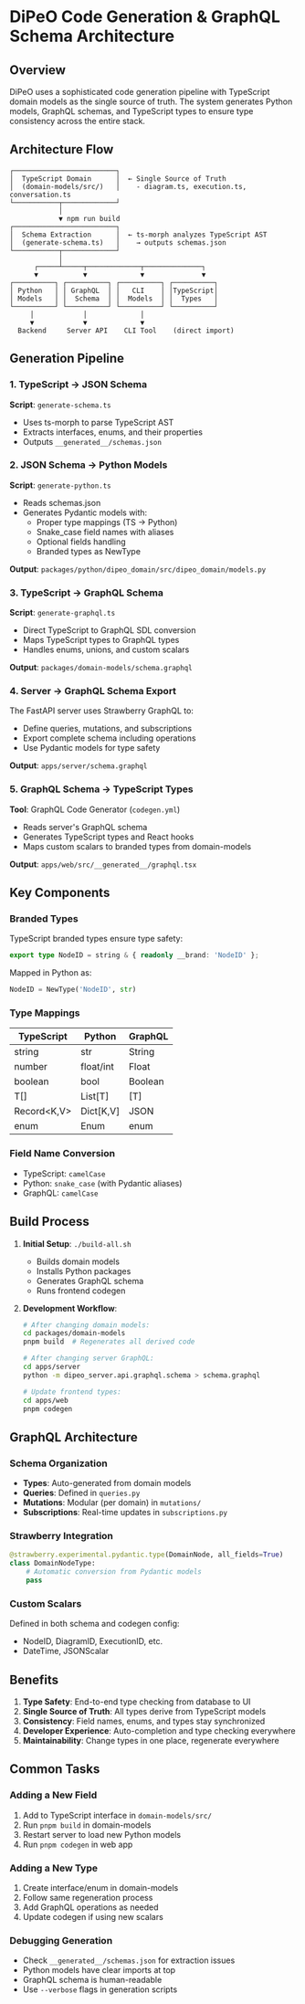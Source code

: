 # DiPeO Code Generation & GraphQL Schema Architecture

## Overview

DiPeO uses a sophisticated code generation pipeline with TypeScript domain models as the single source of truth. The system generates Python models, GraphQL schemas, and TypeScript types to ensure type consistency across the entire stack.

## Architecture Flow

```
┌─────────────────────────┐
│  TypeScript Domain      │  ← Single Source of Truth
│  (domain-models/src/)   │    - diagram.ts, execution.ts, conversation.ts
└───────────┬─────────────┘
            │
            ▼ npm run build
┌─────────────────────────┐
│  Schema Extraction      │  ← ts-morph analyzes TypeScript AST
│  (generate-schema.ts)   │    → outputs schemas.json
└───────────┬─────────────┘
            │
      ┌─────┴─────┬─────────────┬──────────────┐
      ▼           ▼             ▼              ▼
┌──────────┐ ┌──────────┐ ┌──────────┐ ┌──────────┐
│ Python   │ │ GraphQL  │ │   CLI    │ │TypeScript│
│ Models   │ │  Schema  │ │  Models  │ │  Types   │
└──────────┘ └──────────┘ └──────────┘ └──────────┘
     │            │             │
     ▼            ▼             ▼
  Backend     Server API    CLI Tool    (direct import)
```

## Generation Pipeline

### 1. TypeScript → JSON Schema
**Script**: `generate-schema.ts`
- Uses ts-morph to parse TypeScript AST
- Extracts interfaces, enums, and their properties
- Outputs `__generated__/schemas.json`

### 2. JSON Schema → Python Models
**Script**: `generate-python.ts`
- Reads schemas.json
- Generates Pydantic models with:
  - Proper type mappings (TS → Python)
  - Snake_case field names with aliases
  - Optional fields handling
  - Branded types as NewType

**Output**: `packages/python/dipeo_domain/src/dipeo_domain/models.py`

### 3. TypeScript → GraphQL Schema
**Script**: `generate-graphql.ts`
- Direct TypeScript to GraphQL SDL conversion
- Maps TypeScript types to GraphQL types
- Handles enums, unions, and custom scalars

**Output**: `packages/domain-models/schema.graphql`

### 4. Server → GraphQL Schema Export
The FastAPI server uses Strawberry GraphQL to:
- Define queries, mutations, and subscriptions
- Export complete schema including operations
- Use Pydantic models for type safety

**Output**: `apps/server/schema.graphql`

### 5. GraphQL Schema → TypeScript Types
**Tool**: GraphQL Code Generator (`codegen.yml`)
- Reads server's GraphQL schema
- Generates TypeScript types and React hooks
- Maps custom scalars to branded types from domain-models

**Output**: `apps/web/src/__generated__/graphql.tsx`

## Key Components

### Branded Types
TypeScript branded types ensure type safety:
```typescript
export type NodeID = string & { readonly __brand: 'NodeID' };
```

Mapped in Python as:
```python
NodeID = NewType('NodeID', str)
```

### Type Mappings

| TypeScript | Python | GraphQL |
|------------|--------|---------|
| string | str | String |
| number | float/int | Float |
| boolean | bool | Boolean |
| T[] | List[T] | [T] |
| Record<K,V> | Dict[K,V] | JSON |
| enum | Enum | enum |

### Field Name Conversion
- TypeScript: `camelCase`
- Python: `snake_case` (with Pydantic aliases)
- GraphQL: `camelCase`

## Build Process

1. **Initial Setup**: `./build-all.sh`
   - Builds domain models
   - Installs Python packages
   - Generates GraphQL schema
   - Runs frontend codegen

2. **Development Workflow**:
   ```bash
   # After changing domain models:
   cd packages/domain-models
   pnpm build  # Regenerates all derived code
   
   # After changing server GraphQL:
   cd apps/server
   python -m dipeo_server.api.graphql.schema > schema.graphql
   
   # Update frontend types:
   cd apps/web
   pnpm codegen
   ```

## GraphQL Architecture

### Schema Organization
- **Types**: Auto-generated from domain models
- **Queries**: Defined in `queries.py`
- **Mutations**: Modular (per domain) in `mutations/`
- **Subscriptions**: Real-time updates in `subscriptions.py`

### Strawberry Integration
```python
@strawberry.experimental.pydantic.type(DomainNode, all_fields=True)
class DomainNodeType:
    # Automatic conversion from Pydantic models
    pass
```

### Custom Scalars
Defined in both schema and codegen config:
- NodeID, DiagramID, ExecutionID, etc.
- DateTime, JSONScalar

## Benefits

1. **Type Safety**: End-to-end type checking from database to UI
2. **Single Source of Truth**: All types derive from TypeScript models
3. **Consistency**: Field names, enums, and types stay synchronized
4. **Developer Experience**: Auto-completion and type checking everywhere
5. **Maintainability**: Change types in one place, regenerate everywhere

## Common Tasks

### Adding a New Field
1. Add to TypeScript interface in `domain-models/src/`
2. Run `pnpm build` in domain-models
3. Restart server to load new Python models
4. Run `pnpm codegen` in web app

### Adding a New Type
1. Create interface/enum in domain-models
2. Follow same regeneration process
3. Add GraphQL operations as needed
4. Update codegen if using new scalars

### Debugging Generation
- Check `__generated__/schemas.json` for extraction issues
- Python models have clear imports at top
- GraphQL schema is human-readable
- Use `--verbose` flags in generation scripts